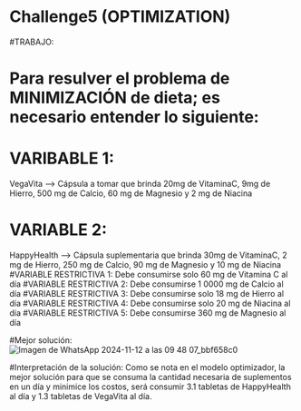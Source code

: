# Challenge5 (OPTIMIZATION)

#TRABAJO: 
# Para resulver el problema de MINIMIZACIÓN de dieta; es necesario entender lo siguiente:

# VARIBABLE 1: 
VegaVita --> Cápsula a tomar que brinda 20mg de VitaminaC, 9mg de Hierro, 500 mg de Calcio, 60 mg de Magnesio y 2 mg de Niacina
# VARIABLE 2: 
HappyHealth --> Cápsula suplementaria que brinda 30mg de VitaminaC, 2 mg de Hierro, 250 mg de Calcio, 90 mg de Magnesio y 10 mg de Niacina
#VARIABLE RESTRICTIVA 1: Debe consumirse solo 60 mg de Vitamina C al día
#VARIABLE RESTRICTIVA 2: Debe consumirse 1 0000 mg de Calcio al día
#VARIABLE RESTRICTIVA 3: Debe consumirse solo 18 mg de Hierro al día
#VARIABLE RESTRICTIVA 4: Debe consumirse solo 20 mg de Niacina al día
#VARIABLE RESTRICTIVA 5: Debe consumirse 360 mg de Magnesio al día

#Mejor solución:
![Imagen de WhatsApp 2024-11-12 a las 09 48 07_bbf658c0](https://github.com/user-attachments/assets/6b9e515c-51c8-492c-81bf-614a1522e8b2)

#Interpretación de la solución:
Como se nota en el modelo optimizador, la mejor solución para que se consuma la cantidad necesaria de suplementos en un día y minimice los costos, será consumir 3.1 tabletas 
de HappyHealth al día y 1.3 tabletas de VegaVita al día.
